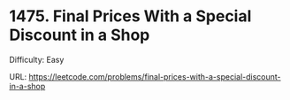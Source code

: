 # 1475. Final Prices With a Special Discount in a Shop

Difficulty: Easy

URL: https://leetcode.com/problems/final-prices-with-a-special-discount-in-a-shop

